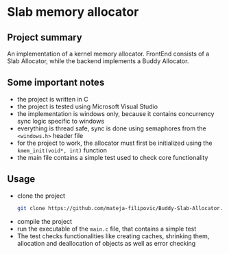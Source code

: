 # Slab memory allocator

## Project summary
An implementation of a kernel memory allocator. FrontEnd consists of a Slab Allocator, while the backend implements a Buddy Allocator.

## Some important notes
* the project is written in C
* the project is tested using Microsoft Visual Studio
* the implementation is windows only, because it contains concurrency sync logic specific to windows
* everything is thread safe, sync is done using semaphores from the `<windows.h>` header file
* for the project to work, the allocator must first be initialized using the `kmem_init(void*, int)` function
* the main file contains a simple test used to check core functionality

## Usage
- clone the project
    ``` bash
    git clone https://github.com/mateja-filipovic/Buddy-Slab-Allocator.git
    ```
- compile the project
- run the executable of the `main.c` file, that contains a simple test
- The test checks functionalities like creating caches, shrinking them, allocation and deallocation of objects as well as error checking
